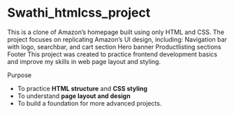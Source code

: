 # Swathi_htmlcss_project
This is a clone of Amazon’s homepage built using only HTML and CSS. The project focuses on replicating Amazon’s UI design, including:  Navigation bar with logo, searchbar, and cart section Hero banner Productlisting sections Footer This project was created to practice frontend development basics and improve my skills in web page layout and styling.

 Purpose
- To practice **HTML structure** and **CSS styling**  
- To understand **page layout and design**  
- To build a foundation for more advanced projects.
